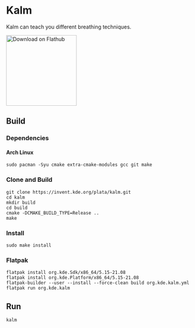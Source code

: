 # Kalm
Kalm can teach you different breathing techniques.

<a href='https://flathub.org/apps/details/org.kde.kalm'><img width='190px' alt='Download on Flathub' src='https://flathub.org/assets/badges/flathub-badge-i-en.png'/></a>

## Build
### Dependencies
#### Arch Linux
```
sudo pacman -Syu cmake extra-cmake-modules gcc git make
```

### Clone and Build
```
git clone https://invent.kde.org/plata/kalm.git
cd kalm
mkdir build
cd build
cmake -DCMAKE_BUILD_TYPE=Release ..
make
```

### Install
```
sudo make install
```

### Flatpak
```
flatpak install org.kde.Sdk/x86_64/5.15-21.08
flatpak install org.kde.Platform/x86_64/5.15-21.08
flatpak-builder --user --install --force-clean build org.kde.kalm.yml
flatpak run org.kde.kalm
```

## Run
```
kalm
```
